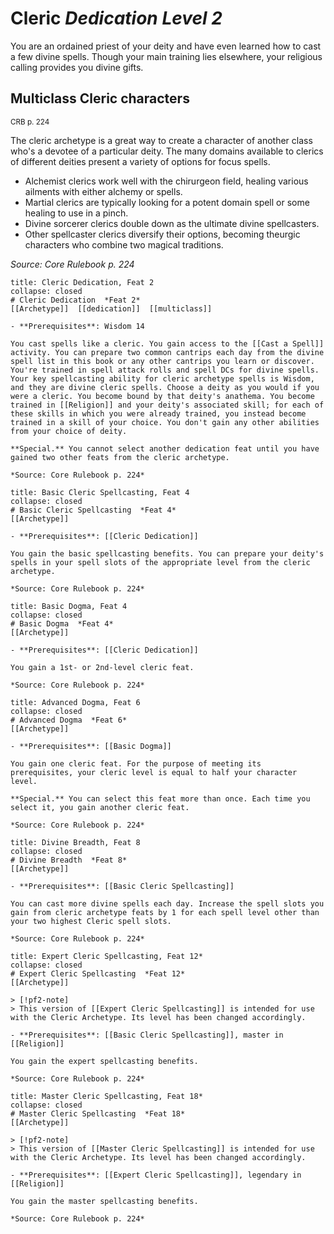 
# Cleric *Dedication Level 2*  

You are an ordained priest of your deity and have even learned how to cast a few divine spells. Though your main training lies elsewhere, your religious calling provides you divine gifts.

## Multiclass Cleric characters
<sup>CRB p. 224</sup>

The cleric archetype is a great way to create a character of another class who's a devotee of a particular deity. The many domains available to clerics of different deities present a variety of options for focus spells.

- Alchemist clerics work well with the chirurgeon field, healing various ailments with either alchemy or spells.
- Martial clerics are typically looking for a potent domain spell or some healing to use in a pinch.
- Divine sorcerer clerics double down as the ultimate divine spellcasters.
- Other spellcaster clerics diversify their options, becoming theurgic characters who combine two magical traditions.

*Source: Core Rulebook p. 224*

```ad-embed-feat
title: Cleric Dedication, Feat 2
collapse: closed
# Cleric Dedication  *Feat 2*  
[[Archetype]]  [[dedication]]  [[multiclass]]  

- **Prerequisites**: Wisdom 14

You cast spells like a cleric. You gain access to the [[Cast a Spell]] activity. You can prepare two common cantrips each day from the divine spell list in this book or any other cantrips you learn or discover. You're trained in spell attack rolls and spell DCs for divine spells. Your key spellcasting ability for cleric archetype spells is Wisdom, and they are divine cleric spells. Choose a deity as you would if you were a cleric. You become bound by that deity's anathema. You become trained in [[Religion]] and your deity's associated skill; for each of these skills in which you were already trained, you instead become trained in a skill of your choice. You don't gain any other abilities from your choice of deity.

**Special.** You cannot select another dedication feat until you have gained two other feats from the cleric archetype.

*Source: Core Rulebook p. 224*  
```  

```ad-embed-feat
title: Basic Cleric Spellcasting, Feat 4
collapse: closed
# Basic Cleric Spellcasting  *Feat 4*  
[[Archetype]]  

- **Prerequisites**: [[Cleric Dedication]]

You gain the basic spellcasting benefits. You can prepare your deity's spells in your spell slots of the appropriate level from the cleric archetype.

*Source: Core Rulebook p. 224*  
```  

```ad-embed-feat
title: Basic Dogma, Feat 4
collapse: closed
# Basic Dogma  *Feat 4*  
[[Archetype]]  

- **Prerequisites**: [[Cleric Dedication]]

You gain a 1st- or 2nd-level cleric feat.

*Source: Core Rulebook p. 224*  
```  

```ad-embed-feat
title: Advanced Dogma, Feat 6
collapse: closed
# Advanced Dogma  *Feat 6*  
[[Archetype]]  

- **Prerequisites**: [[Basic Dogma]]

You gain one cleric feat. For the purpose of meeting its prerequisites, your cleric level is equal to half your character level.

**Special.** You can select this feat more than once. Each time you select it, you gain another cleric feat.

*Source: Core Rulebook p. 224*  
```  

```ad-embed-feat
title: Divine Breadth, Feat 8
collapse: closed
# Divine Breadth  *Feat 8*  
[[Archetype]]  

- **Prerequisites**: [[Basic Cleric Spellcasting]]

You can cast more divine spells each day. Increase the spell slots you gain from cleric archetype feats by 1 for each spell level other than your two highest Cleric spell slots.

*Source: Core Rulebook p. 224*  
```  

```ad-embed-feat
title: Expert Cleric Spellcasting, Feat 12*
collapse: closed
# Expert Cleric Spellcasting  *Feat 12*  
[[Archetype]]  

> [!pf2-note] 
> This version of [[Expert Cleric Spellcasting]] is intended for use with the Cleric Archetype. Its level has been changed accordingly.

- **Prerequisites**: [[Basic Cleric Spellcasting]], master in [[Religion]]

You gain the expert spellcasting benefits.

*Source: Core Rulebook p. 224*  
```  

```ad-embed-feat
title: Master Cleric Spellcasting, Feat 18*
collapse: closed
# Master Cleric Spellcasting  *Feat 18*  
[[Archetype]]  

> [!pf2-note] 
> This version of [[Master Cleric Spellcasting]] is intended for use with the Cleric Archetype. Its level has been changed accordingly.

- **Prerequisites**: [[Expert Cleric Spellcasting]], legendary in [[Religion]]

You gain the master spellcasting benefits.

*Source: Core Rulebook p. 224*  
```
